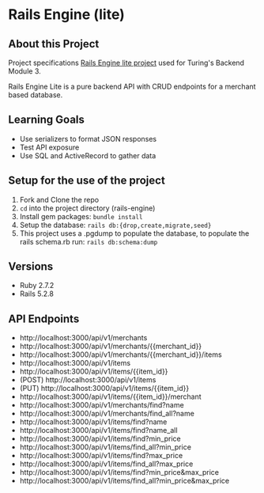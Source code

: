 # Rails Engine (lite)


## About this Project

Project specifications [Rails Engine lite project](https://backend.turing.edu/module3/projects/rails_engine_lite) used for Turing's Backend Module 3.

 Rails Engine Lite is a pure backend API with CRUD endpoints for a merchant based database.

 ## Learning Goals
- Use serializers to format JSON responses
- Test API exposure
- Use SQL and ActiveRecord to gather data

## Setup for the use of the project

1. Fork and Clone the repo
2. `cd` into the project directory (rails-engine)
3. Install gem packages: `bundle install`
4. Setup the database: `rails db:{drop,create,migrate,seed}`
5. This project uses a .pgdump to populate the database, to populate the rails schema.rb run: `rails db:schema:dump`

## Versions
- Ruby 2.7.2
- Rails 5.2.8

## API Endpoints
- http://localhost:3000/api/v1/merchants
- http://localhost:3000/api/v1/merchants/{{merchant_id}}
- http://localhost:3000/api/v1/merchants/{{merchant_id}}/items
- http://localhost:3000/api/v1/items
- http://localhost:3000/api/v1/items/{{item_id}}
- (POST) http://localhost:3000/api/v1/items
- (PUT) http://localhost:3000/api/v1/items/{{item_id}}
- http://localhost:3000/api/v1/items/{{item_id}}/merchant
- http://localhost:3000/api/v1/merchants/find?name
- http://localhost:3000/api/v1/merchants/find_all?name
- http://localhost:3000/api/v1/items/find?name
- http://localhost:3000/api/v1/items/find?name_all
- http://localhost:3000/api/v1/items/find?min_price
- http://localhost:3000/api/v1/items/find_all?min_price
- http://localhost:3000/api/v1/items/find?max_price
- http://localhost:3000/api/v1/items/find_all?max_price
- http://localhost:3000/api/v1/items/find?min_price&max_price
- http://localhost:3000/api/v1/items/find_all?min_price&max_price
